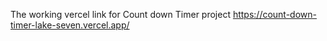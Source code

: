 The working vercel link for Count down Timer project
https://count-down-timer-lake-seven.vercel.app/
